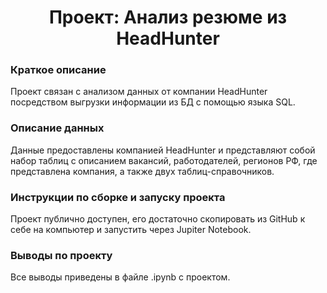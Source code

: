 # <center> Проект: Анализ резюме из HeadHunter

### Краткое описание
Проект связан с анализом данных от компании HeadHunter посредством выгрузки информации из БД с помощью языка SQL. 

### Описание данных
Данные предоставлены компанией HeadHunter и представляют собой набор таблиц с описанием вакансий, работодателей, регионов РФ, где представлена компания, а также двух таблиц-справочников.

### Инструкции по сборке и запуску проекта
Проект публично доступен, его достаточно скопировать из GitHub к себе на компьютер и запустить через Jupiter Notebook.

### Выводы по проекту
Все выводы приведены в файле .ipynb с проектом.